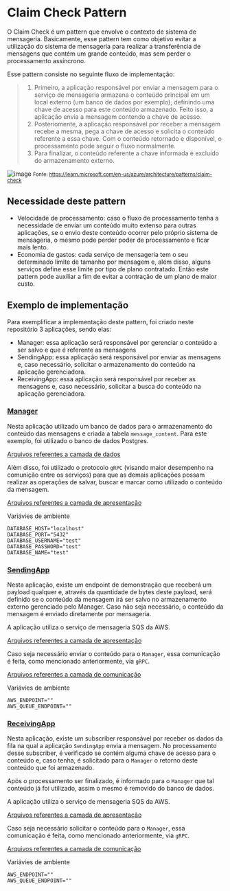# Claim Check Pattern
O Claim Check é um pattern que envolve o contexto de sistema de mensageria. Basicamente, esse pattern tem como objetivo evitar a utilização do sistema de mensageria para realizar a transferência de mensagens que contém um grande conteúdo, mas sem perder o processamento assíncrono.

Esse pattern consiste no seguinte fluxo de implementação:
> 1. Primeiro, a aplicação responsável por enviar a mensagem para o serviço de mensageria armazena o conteúdo principal em um local externo (um banco de dados por exemplo), definindo uma chave de acesso para este conteúdo armazenado. Feito isso, a aplicação envia a mensagem contendo a chave de acesso.
> 2. Posteriomente, a aplicação responsável por receber a mensagem recebe a mesma, pega a chave de acesso e solicita o conteúdo referente a essa chave. Com o conteúdo retornado e disponível, o processamento pode seguir o fluxo normalmente.
> 3. Para finalizar, o conteúdo referente a chave informada é excluído do armazenamento externo.

![image](https://github.com/martineli17/pattern-claim-check/assets/50757499/bafa89b5-7b7a-46fb-a57e-9ce95b86cfdc)
<small>Fonte: https://learn.microsoft.com/en-us/azure/architecture/patterns/claim-check</small>

## Necessidade deste pattern
- Velocidade de processamento: caso o fluxo de processamento tenha a necessidade de enviar um conteúdo muito extenso para outras aplicações, se o envio deste conteúdo ocorrer pelo próprio sistema de mensageria, o mesmo pode perder poder de processamento e ficar mais lento.
- Economia de gastos: cada serviço de mensageria tem o seu determinado limite de tamanho por mensagem e, além disso, alguns serviços define esse limite por tipo de plano contratado. Então este pattern pode auxiliar a fim de evitar a contração de um plano de maior custo.

## Exemplo de implementação
Para exemplificar a implementação deste pattern, foi criado neste repositório 3 aplicações, sendo elas:
- Manager: essa aplicação será responsável por gerenciar o conteúdo a ser salvo e que é referente as mensagens
- SendingApp: essa aplicação será responsável por enviar as mensagens e, caso necessário, solicitar o armazenamento do conteúdo na aplicação gerenciadora.
- ReceivingApp: essa aplicação será responsável por receber as mensagens e, caso necessário, solicitar a busca do conteúdo na aplicação gerenciadora.

### [Manager](https://github.com/martineli17/pattern-claim-check/tree/master/manager)
Nesta aplicação utilizado um banco de dados para o armazenamento do conteúdo das mensagens e criada a tabela `message_content`. Para este exemplo, foi utilizado o banco de dados Postgres.

[Arquivos referentes a camada de dados](https://github.com/martineli17/pattern-claim-check/tree/master/manager/src/infra/data)

Além disso, foi utilizado o protocolo `gRPC` (visando maior desempenho na comunição entre os serviços) para que as demais aplicações possam realizar as operações de salvar, buscar e marcar como utilizado o conteúdo da mensagem.

[Arquivos referentes a camada de apresentação](https://github.com/martineli17/pattern-claim-check/tree/master/manager/src/apresentation/grpc)

Variávies de ambiente
```
DATABASE_HOST="localhost"
DATABASE_PORT="5432"
DATABASE_USERNAME="test"
DATABASE_PASSWORD="test"
DATABASE_NAME="test"
```

### [SendingApp](https://github.com/martineli17/pattern-claim-check/tree/master/sending-app)
Nesta aplicação, existe um endpoint de demonstração que receberá um payload qualquer e, através da quantidade de bytes deste payload, será definido se o conteúdo da mensagem irá ser salvo no armazenamento externo gerenciado pelo Manager. Caso não seja necessário, o conteúdo da mensagem é enviado diretamente por mensageria.

A aplicação utiliza o serviço de mensageria SQS da AWS.

[Arquivos referentes a camada de apresentação](https://github.com/martineli17/pattern-claim-check/tree/master/sending-app/src/apresentation/controllers)

Caso seja necessário enviar o conteúdo para o `Manager`, essa comunicação é feita, como mencionado anteriormente, via `gRPC`.

[Arquivos referentes a camada de comunicação](https://github.com/martineli17/pattern-claim-check/tree/master/sending-app/src/infra/integrations/message-content)

Variávies de ambiente
```
AWS_ENDPOINT=""
AWS_QUEUE_ENDPOINT=""
```

### [ReceivingApp](https://github.com/martineli17/pattern-claim-check/tree/master/receiving-app)
Nesta aplicação, existe um subscriber responsável por receber os dados da fila na qual a aplicação `SendingApp` envia a mensagem. No processamento desse subscriber, é verificado se contém alguma chave de acesso para o conteúdo e, caso tenha, é solicitado para o `Manager` o retorno deste conteúdo que foi armazenado.

Após o processamento ser finalizado, é informado para o `Manager` que tal conteúdo já foi utilizado, assim o mesmo é removido do banco de dados.

A aplicação utiliza o serviço de mensageria SQS da AWS. 

[Arquivos referentes a camada de apresentação](https://github.com/martineli17/pattern-claim-check/tree/master/receiving-app/src/apresentation/broker-subscribers)

Caso seja necessário solicitar o conteúdo para o `Manager`, essa comunicação é feita, como mencionado anteriormente, via `gRPC`.

[Arquivos referentes a camada de comunicação](https://github.com/martineli17/pattern-claim-check/tree/master/receiving-app/src/infra/integrations/message-content)

Variávies de ambiente
```
AWS_ENDPOINT=""
AWS_QUEUE_ENDPOINT=""
```

